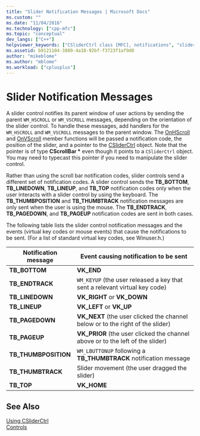 ```yaml
---
title: "Slider Notification Messages | Microsoft Docs"
ms.custom: ""
ms.date: "11/04/2016"
ms.technology: ["cpp-mfc"]
ms.topic: "conceptual"
dev_langs: ["C++"]
helpviewer_keywords: ["CSliderCtrl class [MFC], notifications", "slider controls [MFC], notification messages", "messages, notification", "notifications [MFC], CSliderCtrl"]
ms.assetid: b9121104-3889-4a10-92bf-f3723f1af9d0
author: "mikeblome"
ms.author: "mblome"
ms.workload: ["cplusplus"]
---
```

# Slider Notification Messages
A slider control notifies its parent window of user actions by sending the parent `WM_HSCROLL` or `WM_VSCROLL` messages, depending on the orientation of the slider control. To handle these messages, add handlers for the `WM_HSCROLL` and `WM_VSCROLL` messages to the parent window. The [OnHScroll](../mfc/reference/cwnd-class.md#onhscroll) and [OnVScroll](../mfc/reference/cwnd-class.md#onvscroll) member functions will be passed a notification code, the position of the slider, and a pointer to the [CSliderCtrl](../mfc/reference/csliderctrl-class.md) object. Note that the pointer is of type **CScrollBar \*** even though it points to a `CSliderCtrl` object. You may need to typecast this pointer if you need to manipulate the slider control.  
  
 Rather than using the scroll bar notification codes, slider controls send a different set of notification codes. A slider control sends the **TB_BOTTOM**, **TB_LINEDOWN**, **TB_LINEUP**, and **TB_TOP** notification codes only when the user interacts with a slider control by using the keyboard. The **TB_THUMBPOSITION** and **TB_THUMBTRACK** notification messages are only sent when the user is using the mouse. The **TB_ENDTRACK**, **TB_PAGEDOWN**, and **TB_PAGEUP** notification codes are sent in both cases.  
  
 The following table lists the slider control notification messages and the events (virtual key codes or mouse events) that cause the notifications to be sent. (For a list of standard virtual key codes, see Winuser.h.)  
  
|Notification message|Event causing notification to be sent|  
|--------------------------|-------------------------------------------|  
|**TB_BOTTOM**|**VK_END**|  
|**TB_ENDTRACK**|`WM_KEYUP` (the user released a key that sent a relevant virtual key code)|  
|**TB_LINEDOWN**|**VK_RIGHT** or **VK_DOWN**|  
|**TB_LINEUP**|**VK_LEFT** or **VK_UP**|  
|**TB_PAGEDOWN**|**VK_NEXT** (the user clicked the channel below or to the right of the slider)|  
|**TB_PAGEUP**|**VK_PRIOR** (the user clicked the channel above or to the left of the slider)|  
|**TB_THUMBPOSITION**|`WM_LBUTTONUP` following a **TB_THUMBTRACK** notification message|  
|**TB_THUMBTRACK**|Slider movement (the user dragged the slider)|  
|**TB_TOP**|**VK_HOME**|  
  
## See Also  
 [Using CSliderCtrl](../mfc/using-csliderctrl.md)   
 [Controls](../mfc/controls-mfc.md)

